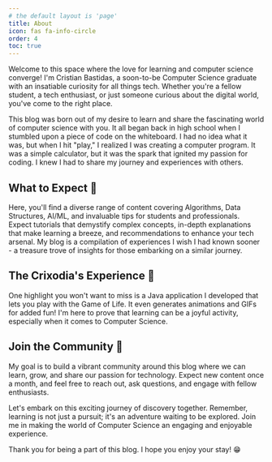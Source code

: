 ```yaml
---
# the default layout is 'page'
title: About
icon: fas fa-info-circle
order: 4
toc: true
---
```

<!-- > Add Markdown syntax content to file `_tabs/about.md`{: .filepath } and it will show up on this page.
{: .prompt-tip } -->

Welcome to this space where the love for learning and computer science converge! I'm Cristian Bastidas, a soon-to-be Computer Science graduate with an insatiable curiosity for all things tech. Whether you're a fellow student, a tech enthusiast, or just someone curious about the digital world, you've come to the right place.

This blog was born out of my desire to learn and share the fascinating world of computer science with you. It all began back in high school when I stumbled upon a piece of code on the whiteboard. I had no idea what it was, but when I hit "play," I realized I was creating a computer program. It was a simple calculator, but it was the spark that ignited my passion for coding. I knew I had to share my journey and experiences with others.

## What to Expect 🤔

Here, you'll find a diverse range of content covering Algorithms, Data Structures, AI/ML, and invaluable tips for students and professionals. Expect tutorials that demystify complex concepts, in-depth explanations that make learning a breeze, and recommendations to enhance your tech arsenal. My blog is a compilation of experiences I wish I had known sooner - a treasure trove of insights for those embarking on a similar journey.

## The Crixodia's Experience 🫡

One highlight you won't want to miss is a Java application I developed that lets you play with the Game of Life. It even generates animations and GIFs for added fun! I'm here to prove that learning can be a joyful activity, especially when it comes to Computer Science.

## Join the Community 👻

<!--TODO: Link to community hub-->
My goal is to build a vibrant community around this blog where we can learn, grow, and share our passion for technology. Expect new content once a month, and feel free to reach out, ask questions, and engage with fellow enthusiasts.

Let's embark on this exciting journey of discovery together. Remember, learning is not just a pursuit; it's an adventure waiting to be explored. Join me in making the world of Computer Science an engaging and enjoyable experience.

Thank you for being a part of this blog. I hope you enjoy your stay! 😁
